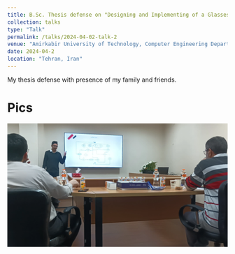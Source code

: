 ```yaml
---
title: B.Sc. Thesis defense on "Designing and Implementing of a Glasses Shop using 3D Augmented Reality"
collection: talks
type: "Talk"
permalink: /talks/2024-04-02-talk-2
venue: "Amirkabir University of Technology, Computer Engineering Department"
date: 2024-04-2
location: "Tehran, Iran"
---
```

My thesis defense with presence of my family and friends.

Pics
===
<img src='/images/bscdefense.png'>
